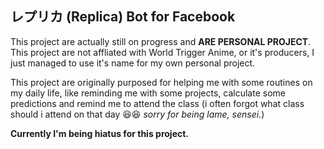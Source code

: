 ## レプリカ (Replica) Bot for Facebook

This project are actually still on progress and **ARE PERSONAL PROJECT**. This project are not affliated with World Trigger Anime, or it's producers, I just managed to use it's name for my own personal project.

This project are originally purposed for helping me with some routines on my daily life, like reminding me with some projects, calculate some predictions and remind me to attend the class (i often forgot what class should i attend on that day 😆😆 *sorry for being lame, sensei*.)

**Currently I'm being hiatus for this project.**
